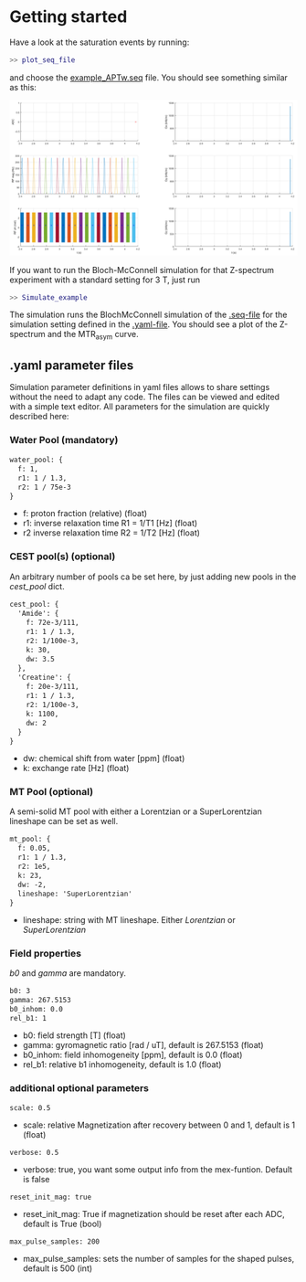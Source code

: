 # Getting started
Have a look at the saturation events by running:
```Matlab
>> plot_seq_file
```
and choose the [example_APTw.seq](seq-examples/example-library/example_APTw.seq) file. 
You should see something similar as this:

![seq_plot](seq_plot_example.png)

If you want to run the Bloch-McConnell simulation for that Z-spectrum experiment with a standard setting for 3 T, just run
```Matlab
>> Simulate_example
```

The simulation runs the BlochMcConnell simulation of the [.seq-file](example_APTw.seq) for the simulation setting defined in the [.yaml-file](example_cest_sim_params.yaml). You should see a plot of the Z-spectrum and the MTR<sub>asym</sub> curve.

## .yaml parameter files
Simulation parameter definitions in yaml files allows to share settings without the need to adapt any code. The files can be viewed and edited with a simple text editor. All parameters for the simulation are quickly described here:

### Water Pool (mandatory)  
```
water_pool: {
  f: 1,
  r1: 1 / 1.3,
  r2: 1 / 75e-3
}
```
* f: proton fraction (relative) (float)
* r1: inverse relaxation time R1 = 1/T1 [Hz] (float)
* r2 inverse relaxation time R2 = 1/T2 [Hz] (float)

### CEST pool(s) (optional)
An arbitrary number of pools ca be set here, by just adding new pools in the *cest_pool* dict. 
```
cest_pool: {
  'Amide': {
    f: 72e-3/111,
    r1: 1 / 1.3,
    r2: 1/100e-3,
    k: 30,
    dw: 3.5
  },
  'Creatine': {
    f: 20e-3/111,
    r1: 1 / 1.3,
    r2: 1/100e-3,
    k: 1100,
    dw: 2
  }
}
```
* dw: chemical shift from water [ppm] (float)
* k: exchange rate [Hz] (float)

### MT Pool (optional)

A semi-solid MT pool with either a Lorentzian or a SuperLorentzian lineshape can be set as well. 

```
mt_pool: {
  f: 0.05,
  r1: 1 / 1.3,
  r2: 1e5,
  k: 23,
  dw: -2,
  lineshape: 'SuperLorentzian'
}
```
* lineshape: string with MT lineshape. Either *Lorentzian* or *SuperLorentzian*


### Field properties 
*b0* and *gamma* are mandatory.
```
b0: 3
gamma: 267.5153
b0_inhom: 0.0
rel_b1: 1
```
* b0: field strength [T] (float)
* gamma: gyromagnetic ratio [rad / uT], default is 267.5153 (float)
* b0_inhom: field inhomogeneity [ppm], default is 0.0 (float)
* rel_b1: relative b1 inhomogeneity, default is 1.0 (float)


### additional optional parameters

```
scale: 0.5
```
* scale: relative Magnetization after recovery between 0 and 1, default is 1 (float)

```
verbose: 0.5
```
* verbose: true, you want some output info from the mex-funtion. Default is false

```
reset_init_mag: true
```
* reset_init_mag: True if magnetization should be reset after each ADC, default is True (bool)

```
max_pulse_samples: 200
```
* max_pulse_samples: sets the number of samples for the shaped pulses, default is 500 (int)

